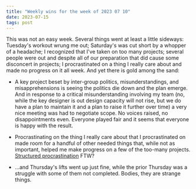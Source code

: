 ```yaml
---
title: "Weekly wins for the week of 2023 07 10"
date: 2023-07-15
tags: post
---
```


This was not an easy week. Several things went at least a little sideways: Tuesday's workout wrung me out; Saturday's was cut short by a whopper of a headache; I recognized that I've taken on too many projects; several people were out and despite all of our preparation that did cause some disconcert in projects; I procrastinated on a thing I really care about and made no progress on it all week. And yet there is gold among the sand:

- A key project beset by inter-group politics, misunderstandings, and misapprehensions is seeing the politics die down and the plan emerge. And in response to a critical misunderstanding involving my team (no, while the key designer is out design capacity will not rise, but we do have a plan to maintain it and a plan to raise it further over time) a very nice meeting was had to negotiate scope. No voices raised, no disappointments even. Everyone played fair and it seems that everyone is happy with the result.

- Procrastinating on the thing I really care about that I procrastinated on made room for a handful of other needed things that, while not as important, helped me make progress on a few of the too-many projects. [Structured procrastination](https://structuredprocrastination.com) FTW?

- …and Thursday's lifts went up just fine, while the prior Thursday was a struggle with some of them not completed. Bodies, they are strange things.
